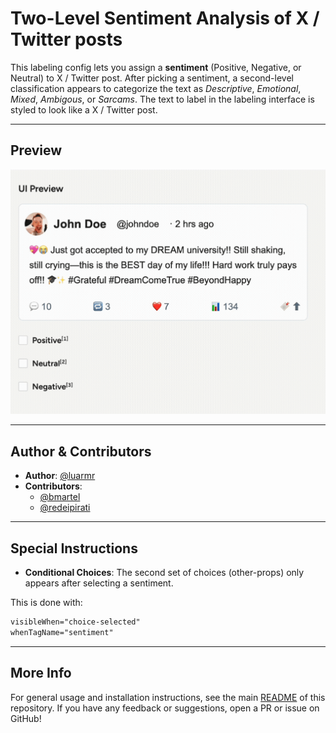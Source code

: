# Two-Level Sentiment Analysis of X / Twitter posts

This labeling config lets you assign a **sentiment** (Positive, Negative, or Neutral) to X / Twitter post. 
After picking a sentiment, a second-level classification appears to categorize the text as _Descriptive_, _Emotional_, _Mixed_, _Ambigous_, or _Sarcams_. 
The text to label in the labeling interface is styled to look like a X / Twitter post.

---

## Preview

![two-level-classification-preview](./preview/two-level-sentiment-analysis-of-x-twitter-posts.png)

---

## Author & Contributors

- **Author**: [@luarmr](https://github.com/luarmr)
- **Contributors**:
  - [@bmartel](https://github.com/bmartel)
  - [@redeipirati](https://github.com/redeipirati)

---

## Special Instructions

- **Conditional Choices**: The second set of choices (other-props) only appears after selecting a sentiment.

This is done with:

```xml
visibleWhen="choice-selected"
whenTagName="sentiment"
```

---

## More Info

For general usage and installation instructions, see the main
[README](../../README.md) of this repository.
If you have any feedback or suggestions, open a PR or issue on GitHub!
